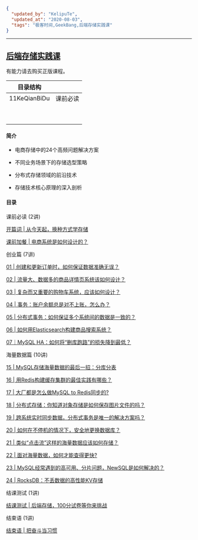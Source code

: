 ```json
{
  "updated_by": "KelipuTe",
  "updated_at": "2020-08-03",
  "tags": "极客时间,GeekBang,后端存储实践课"
}
```

---

## [后端存储实践课](https://time.geekbang.org/column/intro/287)

有能力请去购买正版课程。

| 目录结构     |          |
| ------------ | -------- |
| 11KeQianBiDu | 课前必读 |
|              |          |
|              |          |
|              |          |
|              |          |
|              |          |
|              |          |
|              |          |
|              |          |
|              |          |

#### 简介

- 电商存储中的24个高频问题解决方案

- 不同业务场景下的存储选型策略

- 分布式存储领域的前沿技术

- 存储技术核心原理的深入剖析

#### 目录

课前必读 (2讲)

[开篇词 | 从今天起，换种方式学存储](https://time.geekbang.org/column/article/204665)

[课前加餐 | 电商系统是如何设计的？](https://time.geekbang.org/column/article/204667)

创业篇 (7讲)

[01 | 创建和更新订单时，如何保证数据准确无误？](https://time.geekbang.org/column/article/204673)

[02 | 流量大、数据多的商品详情页系统该如何设计？](https://time.geekbang.org/column/article/204688)

[03 | 复杂而又重要的购物车系统，应该如何设计？](https://time.geekbang.org/column/article/206061)

[04 | 事务：账户余额总是对不上账，怎么办？](https://time.geekbang.org/column/article/206544)

[05 | 分布式事务：如何保证多个系统间的数据是一致的？](https://time.geekbang.org/column/article/207508)

[06 | 如何用Elasticsearch构建商品搜索系统？](https://time.geekbang.org/column/article/208675)

[07｜MySQL HA：如何将“删库跑路”的损失降到最低？](https://time.geekbang.org/column/article/210210)

海量数据篇 (10讲)

[15 | MySQL存储海量数据的最后一招：分库分表](https://time.geekbang.org/column/article/217568)

[16 | 用Redis构建缓存集群的最佳实践有哪些？](https://time.geekbang.org/column/article/217590)

[17 | 大厂都是怎么做MySQL to Redis同步的?](https://time.geekbang.org/column/article/217593)

[18 | 分布式存储：你知道对象存储是如何保存图片文件的吗？](https://time.geekbang.org/column/article/220609)

[19 | 跨系统实时同步数据，分布式事务是唯一的解决方案吗？](https://time.geekbang.org/column/article/221567)

[20 | 如何在不停机的情况下，安全地更换数据库？](https://time.geekbang.org/column/article/221658)

[21 | 类似“点击流”这样的海量数据应该如何存储？](https://time.geekbang.org/column/article/224162)

[22 | 面对海量数据，如何才能查得更快?](https://time.geekbang.org/column/article/224344)

[23 | MySQL经常遇到的高可用、分片问题，NewSQL是如何解决的？](https://time.geekbang.org/column/article/225398)

[24 | RocksDB：不丢数据的高性能KV存储](https://time.geekbang.org/column/article/225400)

结课测试 (1讲)

[结课测试 | 后端存储，100分试卷等你来挑战](https://time.geekbang.org/column/article/227863)

结束语 (1讲)

[结束语 | 把奋斗当习惯](https://time.geekbang.org/column/article/229464)

